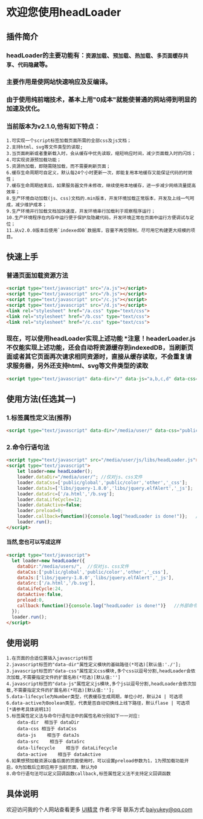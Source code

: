 欢迎您使用headLoader
==
插件简介
--
### headLoader的主要功能有：`资源加载`、`预加载`、`热加载`、`多页面缓存共享`、`代码隐藏`等。
### 主要作用是使网站快速响应及反编译。
### 由于使用纯前端技术，基本上用"0成本"就能使普通的网站得到明显的加速及优化。
### 当前版本为v2.1.0,他有如下特点：
    1.可实现一个script标签加载页面所需的全部css及js文档；
    2.支持html、svg等文件类型的读取;
    3.当页面刷新或者重新载入时，会从缓存中优先读取，缩短响应时间，减少页面载入时的闪烁；
    4.可实现资源预加载功能；
    5.资源热加载，即随需随加载，而不需要刷新页面；
    6.缓存生命周期可自定义，默认每24个小时更新一次，即能复用本地缓存又能保证代码的时效性；
    7.缓存生命周期结束后，如果服务器文件未修改，继续使用本地缓存，进一步减少网络流量提高效率；
    8.生产环境自动加载(js、css)文档的.min版本，开发环境加载正常版本，开发及上线一气呵成，减少维护成本；
    9.生产环境并行加载文档加快速度，开发环境串行加载利于观察程序运行；
    10.生产环境程序在内存中运行便于保护及隐藏代码，开发环境正常在页面中运行方便调试与定位；
    11.从v2.0.0版本后使用`indexedDB`数据库，容量不再受限制，尽可用它构建更大规模的项目。
快速上手
--
### 普通页面加载资源方法
```html
<script type="text/javascript" src="/a.js"></script>
<script type="text/javascript" src="/b.js"></script>
<script type="text/javascript" src="/c.js"></script>
<script type="text/javascript" src="/d.js"></script>
<link rel="stylesheet" href="/a.css" type="text/css">
<link rel="stylesheet" href="/b.css" type="text/css">
<link rel="stylesheet" href="/c.css" type="text/css">
```
### 现在，可以使用headLoader实现上述功能  *注意！headerLoader.js不仅能实现上述功能，还会自动将资源缓存到indexedDB，当刷新页面或者其它页面再次请求相同资源时，直接从缓存读取，不会重复请求服务器，另外还支持html、svg等文件类型的读取
```html
<script type="text/javascript" data-dir="/" data-js="a,b,c,d" data-css="a,b,c" src="/headLoader.min.js"></script>
```
使用方法(任选其一)
--
### 1.标签属性定义法(推荐)
```html
<script type="text/javascript" data-dir="/media/user/" data-css="public/global,public/color,other,_css" data-js="libs/jquery-3.1.0,libs/jquery.elfAlert,_js" src="/media/user/js.min/libs/headLoader.min.js"></script>
```
### 2.命令行语句法
```html
<script type="text/javascript" src="/media/user/js/libs/headLoader.js"></script>
<script type="text/javascript">
    let loader=new headLoader();
    loader.dataDir="/media/user/"; //仅对js、css文件
    loader.dataCss=['public/global','public/color','other','_css'];
    loader.dataJs=['libs/jquery-1.8.0','libs/jquery.elfAlert','_js'];
    loader.dataSrc=['/a.html','/b.svg'];
    loader.dataLifeCycle=12;
    loader.dataActive=false;
    loader.preload=0;
    loader.callback=function(){console.log("headLoader is done!")};   //外部命令法可以定义回调函数
    loader.run();
</script>
```
#### 当然,您也可以写成这样
```html
<script type="text/javascript">
  let loader=new headLoader({
    dataDir:"/media/users/",  //仅对js、css文件
    dataCss:['public/global','public/color','other','_css'],
    dataJs:['libs/jquery-1.8.0','libs/jquery.elfAlert','_js'],
    dataSrc:['/a.html','/b.svg'],
    dataLifeCycle:24,
    dataActive:false,
    preload:0,
    callback:function(){console.log("headLoader is done!")}   //外部命令法可以定义回调函数
  });
  loader.run();
</script>
```
使用说明
--
    1.在页面的合适位置插入javascript标签
    2.javascript标签的"data-dir"属性定义模块的基础路径(*可选)[默认值:'./'];
    3.javascript标签的"data-css"属性定义css模块,多个css以逗号分割,headLoader会依次加载,不需要指定文件的扩展名称(*可选)[默认值:'']
    4.javascript标签的"data-js"属性定义js模块,多个js以逗号分割,headLoader会依次加载,不需要指定文件的扩展名称(*可选)[默认值:''];
    5.data-lifecycle为Number类型，代表缓存生成周期，单位小时，默认24 | 可选项
    6.data-active为Boolean类型，代表是否自动切换线上线下路径，默认flase | 可选项 [*请参考具体说明13]
    5.标签属性定义法与命令行语句法中的属性名称分别如下一一对应:
        data-dir  相当于 dataDir
        data-css 相当于 dataCss
        data-js    相当于 dataJs
        data-src    相当于 dataSrc
        data-lifecycle    相当于 dataLifecycle
        data-active    相当于 dataActive
    6.如果想预加载资源以备后面的页面使用时，可以设置preload参数为1，1为预加载功能开启，0为加载后立即应用于当前页面，默认为0
    8.命令行语句法可以定义回调函数callback,标签属性定义法不支持定义回调函数
具体说明
--
   欢迎访问我的个人网站查看更多 [UI精灵](http://www.uielf.com/headLoader/) 
   作者:宇哥
   联系方式:baiyukey@qq.com
